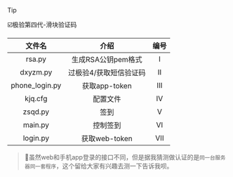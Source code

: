 > [!tip]
> ☑️极验第四代-滑块验证码

| 文件名 | 介绍 |编号|
|:------:|:------:|:------:|
| rsa.py | 生成RSA公钥pem格式 |Ⅰ|
| dxyzm.py | 过极验4/获取短信验证码 |Ⅱ|
| phone_login.py | 获取app-token |Ⅲ|
| kjq.cfg | 配置文件 |Ⅳ|
| zsqd.py | 签到 |Ⅴ|
| main.py | 控制签到 |Ⅵ|
| login.py | 获取web-token |Ⅶ|

> 🤔虽然web和手机app登录的接口不同，但是据我猜测做认证的是`同一台服务器同一套程序`，这个留给大家有兴趣去测一下告诉我呗。
